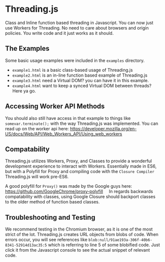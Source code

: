 # Threading.js
Class and Inline function based threading in Javascript. You can now just use Workers for Threading. No need to care about browsers and origin policies. You write code and it just works as it should.

## The Examples
Some basic usage examples were included in the `examples` directory.  
  
- `example1.html` is a basic class-based usage of Threading.js
- `example2.html` is an in-line function based example of Threading.js
- `example3.html` need a Virtual DOM? you can have it in this example.
- `example4.html` want to keep a synced Virtual DOM between threads? Here ya go.

## Accessing Worker API Methods
You should also still have access in that example to things like `somevar.terminate();` with the way Threading.js was implemented. You can read up on the worker api here: https://developer.mozilla.org/en-US/docs/Web/API/Web_Workers_API/Using_web_workers


## Compatability
Threading.js utilizes Workers, Proxy, and Classes to provide a wonderful development experience to interact with Workers. Essentially made in ES6, but with a Polyfill for Proxy and compiling code with the `Closure Compiler` Threading.js will work pre-ES6.  
  
A good polyfill for `Proxy()` was made by the Google guys here: https://github.com/GoogleChrome/proxy-polyfill  
  
In regards backwards compatability with classes, using Google Closure should backport classes to the older method of function based classes.

## Troubleshooting and Testing
We recommend testing in the Chromium browser, as it is one of the most strict of the lot. Threading.js creates URL objects from blobs of code. When errors occur, you will see references like `blob:null/91ae193a-306f-40b6-8341-52914d13ac35:5` which is referring to line 5 of some blobified code. Just click it from the Javascript console to see the actual snippet of relevant code.
